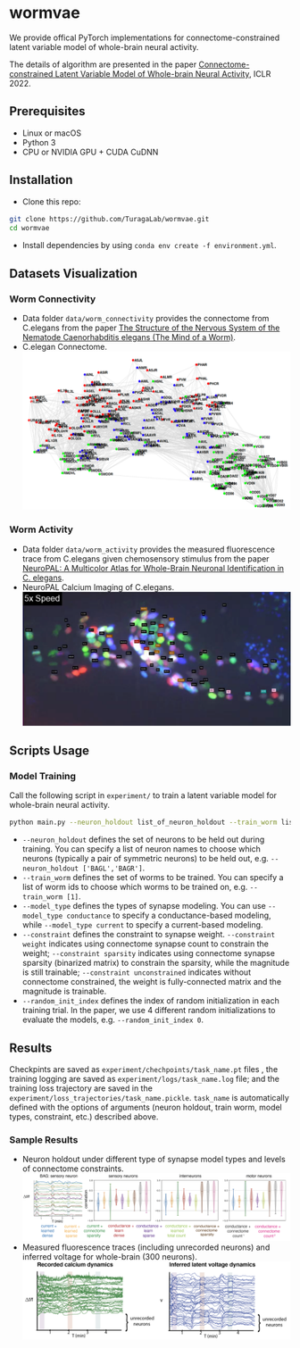 # wormvae

We provide offical PyTorch implementations for connectome-constrained latent variable model of whole-brain neural activity. 

The details of algorithm are presented in the paper [Connectome-constrained Latent Variable Model of Whole-brain Neural Activity](https://openreview.net/pdf?id=CJzi3dRlJE-), ICLR 2022. 

## Prerequisites
- Linux or macOS
- Python 3
- CPU or NVIDIA GPU + CUDA CuDNN

## Installation
- Clone this repo:
```bash
git clone https://github.com/TuragaLab/wormvae.git
cd wormvae
```
- Install dependencies by using `conda env create -f environment.yml`.

## Datasets Visualization

### Worm Connectivity
- Data folder `data/worm_connectivity` provides the connectome from C.elegans from the paper [The Structure of the Nervous System of the Nematode Caenorhabditis elegans (The Mind of a Worm)](https://www.wormatlas.org/MoW_built0.92/MoW.html).
- C.elegan Connectome.
  <div align="center">
  <img src="readme_imgs/connectome.png">
  </div>

### Worm Activity
- Data folder `data/worm_activity` provides the measured fluorescence trace from C.elegans given chemosensory stimulus from the paper [NeuroPAL: A Multicolor Atlas for Whole-Brain Neuronal Identification in C. elegans](https://www.sciencedirect.com/science/article/pii/S0092867420316822).
- NeuroPAL Calcium Imaging of C.elegans.
  <div align="center">
  <img src="readme_imgs/NeuroPAL_calcium_imaging.png">
  </div>

## Scripts Usage

### Model Training
Call the following script in `experiment/` to train a latent variable model for whole-brain neural activity.
```bash
python main.py --neuron_holdout list_of_neuron_holdout --train_worm list_of_worm_id --model_type model_type --constraint constraint --random_init_index random_init_index 
```
- `--neuron_holdout` defines the set of neurons to be held out during training. You can specify a list of neuron names to choose which neurons (typically a pair of symmetric neurons) to be held out, e.g. `--neuron_holdout ['BAGL','BAGR']`.
- `--train_worm` defines the set of worms to be trained. You can specify a list of worm ids to choose which worms to be trained on, e.g. `--train_worm [1]`.
- `--model_type` defines the types of synapse modeling. You can use `--model_type conductance` to specify a conductance-based modeling, while `--model_type current` to specify a current-based modeling.
- `--constraint` defines the constraint to synapse weight. `--constraint weight` indicates using connectome synapse count to constrain the weight; `--constraint sparsity` indicates using connectome synapse sparsity (binarized matrix) to constrain the sparsity, while the magnitude is still trainable; `--constraint unconstrained` indicates without connectome constrained, the weight is fully-connected matrix and the magnitude is trainable.
- `--random_init_index` defines the index of random initialization in each training trial. In the paper, we use 4 different random initializations to evaluate the models, e.g. `--random_init_index 0`.

## Results
Checkpints are saved as `experiment/chechpoints/task_name.pt` files , the training logging are saved as `experiment/logs/task_name.log` file; and the training loss trajectory are saved in the `experiment/loss_trajectories/task_name.pickle`. `task_name` is automatically defined with the options of arguments (neuron holdout, train worm, model types, constraint, etc.) described above.

### Sample Results
- Neuron holdout under different type of synapse model types and levels of connectome constraints.
  <div align="center">
  <img src="readme_imgs/neuron_holdout.png">
  </div>
- Measured fluorescence traces (including unrecorded neurons) and inferred voltage for whole-brain (300 neurons).
  <div align="center">
  <img src="readme_imgs/measure_fluorescence_infer_voltage.png">
  </div> 
  
